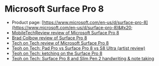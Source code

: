 # Microsoft Surface Pro 8



* Product page: [https://www.microsoft.com/en-us/d/surface-pro-8](https://www.microsoft.com/en-us/d/surface-pro-8)&#x20;
* [MobileTechReview review of Microsoft Surface Pro 8](https://youtu.be/v2mOtMiGN7s)&#x20;
* [Brad Colbow review of Surface Pro 8](https://youtu.be/OG-y1NlRp3g) &#x20;
* [Tech on Tech review of Microsoft Surface Pro 8](https://youtu.be/wNtmOONAyxk)&#x20;
* [Teoh on Tech: Pad Pro vs Surface Pro 8 vs S8 Ultra (artist review)](https://youtu.be/EQoq8WtmWN8)&#x20;
* [Teoh on Tech: ketching on the Surface Pro 8](https://youtu.be/nvtTj64XNxs) &#x20;
* [Teoh on Tech: Surface Pro 8 and Slim Pen 2 handwriting & note taking](https://youtu.be/2ImMHQ0ZsDY)&#x20;

